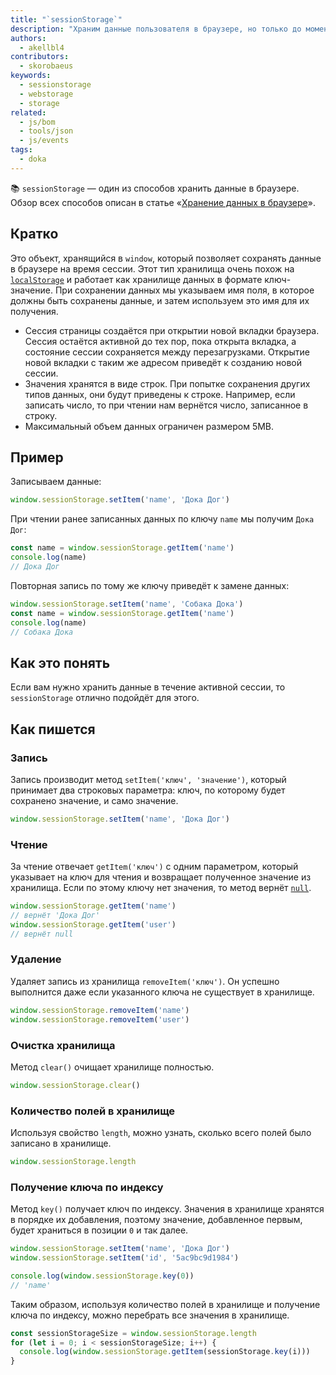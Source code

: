 ```yaml
---
title: "`sessionStorage`"
description: "Храним данные пользователя в браузере, но только до момента, пока открыта текущая вкладка."
authors:
  - akellbl4
contributors:
  - skorobaeus
keywords:
  - sessionstorage
  - webstorage
  - storage
related:
  - js/bom
  - tools/json
  - js/events
tags:
  - doka
---
```


<aside>

📚 `sessionStorage` — один из способов хранить данные в браузере. Обзор всех способов описан в статье «[Хранение данных в браузере](/js/browsers-storages/)».

</aside>

## Кратко

Это объект, хранящийся в `window`, который позволяет сохранять данные в браузере на время сессии. Этот тип хранилища очень похож на [`localStorage`](/js/local-storage/) и работает как хранилище данных в формате ключ-значение. При сохранении данных мы указываем имя поля, в которое должны быть сохранены данные, и затем используем это имя для их получения.

- Сессия страницы создаётся при открытии новой вкладки браузера. Сессия остаётся активной до тех пор, пока открыта вкладка, а состояние сессии сохраняется между перезагрузками. Открытие новой вкладки с таким же адресом приведёт к созданию новой сессии.
- Значения хранятся в виде строк. При попытке сохранения других типов данных, они будут приведены к строке. Например, если записать число, то при чтении нам вернётся число, записанное в строку.
- Максимальный объем данных ограничен размером 5MB.

## Пример

Записываем данные:

```js
window.sessionStorage.setItem('name', 'Дока Дог')
```

При чтении ранее записанных данных по ключу `name` мы получим `Дока Дог`:

```js
const name = window.sessionStorage.getItem('name')
console.log(name)
// Дока Дог
```

Повторная запись по тому же ключу приведёт к замене данных:

```js
window.sessionStorage.setItem('name', 'Собака Дока')
const name = window.sessionStorage.getItem('name')
console.log(name)
// Собака Дока
```

## Как это понять

Если вам нужно хранить данные в течение активной сессии, то `sessionStorage` отлично подойдёт для этого.

## Как пишется

### Запись

Запись производит метод `setItem('ключ', 'значение')`, который принимает два строковых параметра: ключ, по которому будет сохранено значение, и само значение.

```js
window.sessionStorage.setItem('name', 'Дока Дог')
```

### Чтение

За чтение отвечает `getItem('ключ')` c одним параметром, который указывает на ключ для чтения и возвращает полученное значение из хранилища. Если по этому ключу нет значения, то метод вернёт [`null`](/js/null-primitive/).

```js
window.sessionStorage.getItem('name')
// вернёт 'Дока Дог'
window.sessionStorage.getItem('user')
// вернёт null
```

### Удаление

Удаляет запись из хранилища `removeItem('ключ')`. Он успешно выполнится даже если указанного ключа не существует в хранилище.

```js
window.sessionStorage.removeItem('name')
window.sessionStorage.removeItem('user')
```

### Очистка хранилища

Метод `clear()` очищает хранилище полностью.

```js
window.sessionStorage.clear()
```

### Количество полей в хранилище

Используя свойство `length`, можно узнать, сколько всего полей было записано в хранилище.

```js
window.sessionStorage.length
```

### Получение ключа по индексу

Метод `key()` получает ключ по индексу. Значения в хранилище хранятся в порядке их добавления, поэтому значение, добавленное первым, будет храниться в позиции `0` и так далее.

```js
window.sessionStorage.setItem('name', 'Дока Дог')
window.sessionStorage.setItem('id', '5ac9bc9d1984')

console.log(window.sessionStorage.key(0))
// 'name'
```

Таким образом, используя количество полей в хранилище и получение ключа по индексу, можно перебрать все значения в хранилище.

```js
const sessionStorageSize = window.sessionStorage.length
for (let i = 0; i < sessionStorageSize; i++) {
  console.log(window.sessionStorage.getItem(sessionStorage.key(i)))
}
```
